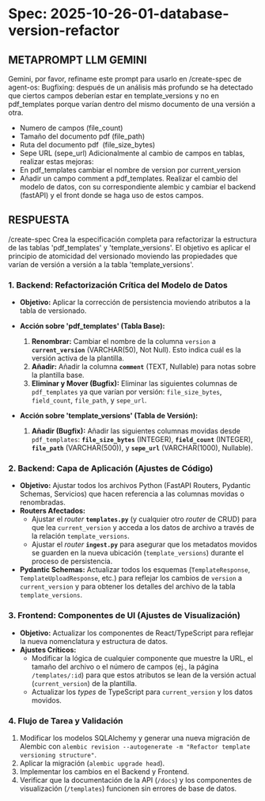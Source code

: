 # Spec: 2025-10-26-01-database-version-refactor

## METAPROMPT LLM GEMINI

Gemini, por favor, refiname este prompt para usarlo en /create-spec de agent-os:
Bugfixing: después de un análisis más profundo se ha detectado que ciertos campos deberían estar en template_versions y no en pdf_templates porque varían dentro del mismo documento de una versión a otra.

- Numero de campos (file_count)
- Tamaño del documento pdf (file_path)
- Ruta del documento pdf  (file_size_bytes)
- Sepe URL (sepe_url)
  Adicionalmente al cambio de campos en tablas, realizar estas mejoras:
- En pdf_templates cambiar el nombre de version por current_version
- Añadir un campo comment a pdf_templates.
  Realizar el cambio del modelo de datos, con su correspondiente alembic y cambiar el backend (fastAPI) y el front donde se haga uso de estos campos.

## RESPUESTA

/create-spec
Crea la especificación completa para refactorizar la estructura de las tablas 'pdf_templates' y 'template_versions'. El objetivo es aplicar el principio de atomicidad del versionado moviendo las propiedades que varían de versión a versión a la tabla 'template_versions'.

### 1. Backend: Refactorización Crítica del Modelo de Datos

- **Objetivo:** Aplicar la corrección de persistencia moviendo atributos a la tabla de versionado.
- **Acción sobre 'pdf_templates' (Tabla Base):**

  1. **Renombrar:** Cambiar el nombre de la columna `version` a **`current_version`** (VARCHAR(50), Not Null). Esto indica cuál es la versión activa de la plantilla.
  2. **Añadir:** Añadir la columna **`comment`** (TEXT, Nullable) para notas sobre la plantilla base.
  3. **Eliminar y Mover (Bugfix):** Eliminar las siguientes columnas de `pdf_templates` ya que varían por versión: `file_size_bytes`, `field_count`, `file_path`, y `sepe_url`.

- **Acción sobre 'template_versions' (Tabla de Versión):**
  1. **Añadir (Bugfix):** Añadir las siguientes columnas movidas desde `pdf_templates`: **`file_size_bytes`** (INTEGER), **`field_count`** (INTEGER), **`file_path`** (VARCHAR(500)), y **`sepe_url`** (VARCHAR(1000), Nullable).

### 2. Backend: Capa de Aplicación (Ajustes de Código)

- **Objetivo:** Ajustar todos los archivos Python (FastAPI Routers, Pydantic Schemas, Servicios) que hacen referencia a las columnas movidas o renombradas.
- **Routers Afectados:**
  - Ajustar el _router_ **`templates.py`** (y cualquier otro _router_ de CRUD) para que lea `current_version` y acceda a los datos de archivo a través de la relación `template_versions`.
  - Ajustar el _router_ **`ingest.py`** para asegurar que los metadatos movidos se guarden en la nueva ubicación (`template_versions`) durante el proceso de persistencia.
- **Pydantic Schemas:** Actualizar todos los esquemas (`TemplateResponse`, `TemplateUploadResponse`, etc.) para reflejar los cambios de `version` a `current_version` y para obtener los detalles del archivo de la tabla `template_versions`.

### 3. Frontend: Componentes de UI (Ajustes de Visualización)

- **Objetivo:** Actualizar los componentes de React/TypeScript para reflejar la nueva nomenclatura y estructura de datos.
- **Ajustes Críticos:**
  - Modificar la lógica de cualquier componente que muestre la URL, el tamaño del archivo o el número de campos (ej., la página `/templates/:id`) para que estos atributos se lean de la versión actual (`current_version`) de la plantilla.
  - Actualizar los _types_ de TypeScript para `current_version` y los datos movidos.

### 4. Flujo de Tarea y Validación

1.  Modificar los modelos SQLAlchemy y generar una nueva migración de Alembic con `alembic revision --autogenerate -m "Refactor template versioning structure"`.
2.  Aplicar la migración (`alembic upgrade head`).
3.  Implementar los cambios en el Backend y Frontend.
4.  Verificar que la documentación de la API (`/docs`) y los componentes de visualización (`/templates`) funcionen sin errores de base de datos.
